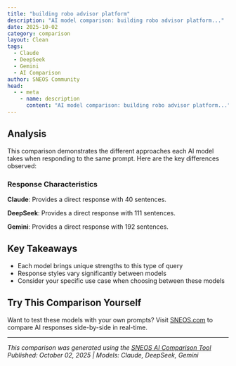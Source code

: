 ```yaml
---
title: "building robo advisor platform"
description: "AI model comparison: building robo advisor platform..."
date: 2025-10-02
category: comparison
layout: Clean
tags:
  - Claude
  - DeepSeek
  - Gemini
  - AI Comparison
author: SNEOS Community
head:
  - - meta
    - name: description
      content: "AI model comparison: building robo advisor platform..."
---
```


<ChatComparison
  title="building robo advisor platform"
  prompt="building robo advisor platform"
  :responses='{"Claude": "I\u0027ll help you build a robo advisor platform. Here\u0027s a comprehensive guide covering the key components:\n\n## 1. System Architecture\n\n\u0060\u0060\u0060python\n# Core system structure\nrobo_advisor/\n\u251C\u2500\u2500 backend/\n\u2502 \u251C\u2500\u2500 api/\n\u2502 \u251C\u2500\u2500 portfolio_management/\n\u2502 \u251C\u2500\u2500 risk_assessment/\n\u2502 \u251C\u2500\u2500 rebalancing/\n\u2502 \u2514\u2500\u2500 data_services/\n\u251C\u2500\u2500 frontend/\n\u251C\u2500\u2500 database/\n\u251C\u2500\u2500 ml_models/\n\u2514\u2500\u2500 integrations/\n\u0060\u0060\u0060\n\n## 2. Risk Assessment \u0026 Questionnaire\n\n\u0060\u0060\u0060python\nfrom enum import Enum\nfrom dataclasses import dataclass\nfrom typing import List, Dict\n\nclass RiskTolerance(Enum):\n CONSERVATIVE = 1\n MODERATE = 2\n AGGRESSIVE = 3\n\n@dataclass\nclass RiskQuestion:\n id: int\n question: str\n answers: List[Dict[str, int]] # answer: score mapping\n\nclass RiskAssessment:\n def __init__(self):\n self.questions = [\n RiskQuestion(\n id=1,\n question=\u0022What is your investment time horizon?\u0022,\n answers=[\n {\u0022Less than 3 years\u0022: 1},\n {\u00223-7 years\u0022: 2},\n {\u00227-15 years\u0022: 3},\n {\u0022More than 15 years\u0022: 4}\n ]\n ),\n RiskQuestion(\n id=2,\n question=\u0022How would you react to a 20% portfolio decline?\u0022,\n answers=[\n {\u0022Sell everything\u0022: 1},\n {\u0022Reduce positions\u0022: 2},\n {\u0022Hold steady\u0022: 3},\n {\u0022Buy more\u0022: 4}\n ]\n ),\n # Add more questions...\n ]\n \n def calculate_risk_score(self, answers: Dict[int, str]) -\u003E RiskTolerance:\n total_score = 0\n for question_id, answer in answers.items():\n question = next(q for q in self.questions if q.id == question_id)\n for ans_dict in question.answers:\n if answer in ans_dict:\n total_score \u002B= ans_dict[answer]\n break\n \n # Convert score to risk tolerance\n if total_score \u003C= 10:\n return RiskTolerance.CONSERVATIVE\n elif total_score \u003C= 20:\n return RiskTolerance.MODERATE\n else:\n return RiskTolerance.AGGRESSIVE\n\u0060\u0060\u0060\n\n## 3. Portfolio Allocation Engine\n\n\u0060\u0060\u0060python\nimport numpy as np\nfrom scipy.optimize import minimize\nfrom typing import Dict, List\n\nclass ModernPortfolioTheory:\n def __init__(self, returns_data: np.ndarray, risk_tolerance: RiskTolerance):\n self.returns = returns_data\n self.risk_tolerance = risk_tolerance\n self.mean_returns = np.mean(returns_data, axis=0)\n self.cov_matrix = np.cov(returns_data.T)\n \n def optimize_portfolio(self, assets: List[str]) -\u003E Dict[str, float]:\n n_assets = len(assets)\n \n # Objective function based on risk tolerance\n def objective(weights):\n portfolio_return = np.sum(weights * self.mean_returns)\n portfolio_vol = np.sqrt(np.dot(weights.T, np.dot(self.cov_matrix, weights)))\n \n if self.risk_tolerance == RiskTolerance.CONSERVATIVE:\n return portfolio_vol # Minimize risk\n elif self.risk_tolerance == RiskTolerance.AGGRESSIVE:\n return -portfolio_return # Maximize return\n else:\n return portfolio_vol - 0.5 * portfolio_return # Balance\n \n # Constraints\n constraints = [\n {\u0027type\u0027: \u0027eq\u0027, \u0027fun\u0027: lambda x: np.sum(x) - 1} # Weights sum to 1\n ]\n \n # Bounds (no short selling)\n bounds = tuple((0, 1) for _ in range(n_assets))\n \n # Initial guess (equal weights)\n initial_guess = np.array([1/n_assets", "DeepSeek": "Of course. Building a robo-advisor platform is a complex but rewarding endeavor that sits at the intersection of finance, technology, and user experience. Here is a comprehensive guide, broken down into key phases and components.\n\n### Phase 1: Foundation \u0026 Strategy\n\nBefore writing a single line of code, you must define your core business.\n\n**1. Define Your Value Proposition \u0026 Target Market:**\n* **Who are you serving?** Mass-market retail investors, high-net-worth individuals, millennials, retirees?\n* **What is your unique angle?**\n * **Lowest Cost:** Compete on price (e.g., like Wealthfront did initially).\n * **Specific Niche:** ESG/SRI investing, Halal investing, crypto-asset allocation.\n * **Advanced Strategies:** Tax-loss harvesting, direct indexing, private equity access.\n * **Superior UX:** The simplest, most intuitive platform on the market.\n\n**2. Legal \u0026 Regulatory Compliance:**\nThis is non-negotiable and often the biggest hurdle.\n* **Entity Structure:** Establish a legal entity (e.g., a C-Corp in the US).\n* **Registrations:**\n * **SEC (Securities and Exchange Commission):** You will likely need to register as a **Registered Investment Advisor (RIA)**.\n * **FINRA (Financial Industry Regulatory Authority):** Your key personnel will need to pass specific exams (e.g., Series 65).\n * **State-Level Regulations:** You must comply with state \u0022blue sky\u0022 laws.\n* **Legal Documentation:** Create legally sound Terms of Service, Privacy Policy, and most importantly, an **Investment Advisory Agreement** that outlines your fiduciary duty to clients.\n* **Custodian Partnership:** You will not hold client assets yourself. You must partner with a **custodian bank/brokerage** (e.g., Apex Clearing, Pershing, Fidelity Custody Solutions). They handle asset holding, settlement, and securities lending.\n\n**3. Business Model:**\n* **Fee Structure:** Typically a percentage of Assets Under Management (AUM) (e.g., 0.25% - 0.50% annually).\n* **Other Revenue:** Potential fees for premium services, payment for order flow (controversial), or account maintenance fees.\n\n---\n\n### Phase 2: Core Technology \u0026 Architecture\n\nThis is the engine of your robo-advisor.\n\n**1. The Tech Stack:**\n* **Backend:** Python (Django, Flask), Java (Spring Boot), or Node.js. Python is popular for its data science and quant libraries (Pandas, NumPy).\n* **Frontend:** React, Angular, or Vue.js for a dynamic, single-page application.\n* **Database:** PostgreSQL (reliable, ACID compliance) for user data, with potentially a time-series database for market data.\n* **Cloud Infrastructure:** AWS, Google Cloud, or Azure. They provide scalability, security, and managed services.\n\n**2. The Algorithmic Heart: Modern Portfolio Theory (MPT) \u0026 Beyond**\n* **Risk Profiling Questionnaire:** A dynamic, multi-question survey to determine a user\u0027s **risk tolerance** and **investment horizon**. This assigns them a risk score (e.g., 1-10).\n* **Asset Allocation Engine:**\n * **Inputs:** User\u0027s risk score, investment goals.\n * **Core Theory:** Use **Modern Portfolio Theory (MPT)** to create efficient frontiers. This involves calculating expected returns, volatilities, and correlations for different asset classes (US Stocks, Int\u0027l Stocks, Bonds, REITs, etc.).\n * **Output:** A target portfolio (e.g., 70% VTI, 30% BND).\n* **ETF Selection:** Choose low-cost, liquid ETFs that best represent your target asset classes. This often involves partnerships with ETF providers like Vanguard, iShares, etc.\n\n**3. Key Automated Features:**\n* **Automated Rebalancing:** Rules to bring a portfolio back to its target allocation (e.g., when an asset class deviates by more than 5%).\n* **Tax-Loss Harvesting (TLH):** A premium feature that sells securities at a loss to offset capital gains taxes and immediately buys a similar (but not \u0022substantially identical\u0022) security to maintain market exposure. This requires a sophisticated rules engine.\n* **Dividend Reinvestment (DRIP):** Automatically reinvest dividends according to the target allocation.\n\n---\n\n### Phase 3: User Experience (UX) \u0026 Design\n\nThis is how users interact with your engine.\n\n**1. Onboarding \u0026 Account Setup:**\n* Intuitive, step-by-step process.\n* Digital identity verification (using services like Plaid or Alloy).\n* Seamless bank account linking (Paid, Yodlee).\n* Clear presentation of the investment plan *before* funding.\n\n**2. Dashboard \u0026 Reporting:**\n* Clean, easy-to-understand dashboard showing portfolio value, performance, and allocation.\n* Performance reporting (Time-Weighted Return vs. Money-Weighted Return).\n* Tax documents center (for year-end forms).\n* Educational content to build trust and engagement.\n\n**3. Security:**\n* **Bank-Level Security:** SSL/TLS encryption everywhere.\n* **Two-Factor Authentication (2FA):** Mandatory for all accounts.\n* **SOC 2 Compliance:** A must-have audit report for financial service providers.\n\n---\n\n### Phase 4: Building the Team\n\nYou need a cross-functional team with diverse skills:\n* **Finance/Quant Experts:** For portfolio theory, asset allocation, and risk modeling.\n* **Compliance \u0026 Legal:** To navigate the regulatory landscape.\n* **Software Engineers:** Backend, frontend, and DevOps.\n* **Product Managers \u0026 UX/UI Designers:** To create a user-centric product.\n* **Business Development:** To secure custodian and ETF provider partnerships.\n\n---\n\n### Phase 5: Go-to-Market \u0026 Operations\n\n**1. Marketing \u0026 Customer Acquisition:**\n* **Content Marketing:** Blogs, articles on investing education.\n* **Digital Advertising:** Targeted ads on social media and search engines.\n* **Partnerships:** With financial influencers, employers (B2B2C), or other fintechs.\n* **Referral Programs:** Incentivize current users to bring new ones.\n\n**2. Ongoing Operations:**\n* **Customer Support:** Essential for a financial product.\n* **Performance Monitoring:** Monitor your algorithms and portfolios against benchmarks.\n* **Compliance Monitoring:** Ongoing reporting and adherence to regulations.\n* **Continuous Improvement:** Regularly update the platform with new features and ETFs.\n\n---\n\n### High-Level System Architecture Diagram\n\n\u0060\u0060\u0060\n\u002B-------------------\u002B \u002B----------------------\u002B \u002B-----------------\u002B\n| Client App | \u003C--\u003E | Robo-Advisor API | \u003C--\u003E | Custodian API |\n| (Web/Mobile) | | (Backend Server) | | (Apex, etc.) |\n\u002B-------------------\u002B \u002B----------------------\u002B \u002B-----------------\u002B\n | |\n | |\n \u002B-----------\u002B \u002B-----------\u002B\n | |\n v v\n \u002B-----------------------\u002B \u002B-----------------------\u002B\n | Portfolio Engine | | User \u0026 Account DB |\n | - Risk Assessment | | |\n | - Asset Allocation | \u002B-----------------------\u002B\n | - Rebalancing Logic |\n | - Tax-Loss Harvesting |\n \u002B-----------------------\u002B\n |\n v\n \u002B-----------------------\u002B\n | Market Data Feed |\n | (Bloomberg, IEX, etc.)|\n \u002B-----------------------\u002B\n\u0060\u0060\u0060\n\n### Major Challenges \u0026 Considerations\n\n* **Regulatory Hurdle:** The cost and time of licensing and compliance are immense.\n* **Trust \u0026 Credibility:** You are asking people to trust you with their life savings. Building this takes time, transparency, and a flawless track record.\n* **Custodian Dependency:** Your entire operation depends on a reliable custodian partner.\n* **Competition:** The market is crowded with giants (Vanguard, Charles Schwab) and well-funded startups. Differentiation is key.\n* **Capital Intensive:** You need significant funding for legal, tech development, and marketing before you become profitable.\n\nBuilding a robo-advisor is a marathon, not a sprint. It requires deep expertise in finance, a robust and secure technology platform, and an unwavering focus on compliance and user trust. Start with a lean MVP targeting a specific niche, secure the necessary legal approvals, and build from there.", "Gemini": "Okay, let\u0027s break down the process of building a robo-advisor platform. This is a complex project, so we\u0027ll cover various aspects, from the initial planning to the key components and technologies involved.\n\n**I. Conceptualization and Planning**\n\n1. **Define Your Niche \u0026 Target Audience:**\n * **Who are you targeting?** (e.g., Millennials, Gen Z, High-Net-Worth Individuals, specific professions). Understanding your target audience is crucial for tailoring your services, pricing, and marketing.\n * **What specific financial needs will you address?** (e.g., retirement planning, college savings, general investing, tax-loss harvesting, socially responsible investing).\n * **What is your unique value proposition?** What sets you apart from existing robo-advisors? (e.g., lower fees, specialized investment strategies, advanced tax optimization, personalized financial advice through hybrid model - human advisors).\n * **What level of investment education does your target audience have?** This will help determine the appropriate level of complexity in your user interface and explanations.\n\n2. **Business Model \u0026 Revenue Generation:**\n * **Assets Under Management (AUM) Fee:** Charge a percentage of the assets you manage for clients. This is the most common model.\n * **Subscription Fee:** Charge a fixed monthly or annual fee for access to your services.\n * **Commission-Based (less common for robo-advisors):** Earn commissions on trades executed. This can create conflicts of interest.\n * **Hybrid Model:** A combination of the above, possibly with additional fees for human advisor access.\n\n3. **Legal \u0026 Regulatory Compliance:**\n * **Securities and Exchange Commission (SEC) Registration (in the US):** You\u0027ll need to register as an Investment Advisor. This involves significant paperwork, compliance procedures, and ongoing reporting requirements.\n * **State-Level Regulations:** Some states have additional regulations.\n * **Know Your Customer (KYC) and Anti-Money Laundering (AML) Compliance:** You\u0027ll need to implement procedures to verify the identity of your clients and prevent money laundering.\n * **Data Privacy Regulations (e.g., GDPR, CCPA):** You must comply with data privacy regulations to protect your clients\u0027 personal information.\n * **Terms of Service and Privacy Policy:** These documents should be clear, comprehensive, and legally sound. Consult with a legal professional specializing in financial regulations.\n\n4. **Risk Management \u0026 Security:**\n * **Develop a comprehensive risk management framework.** This should cover investment risks, operational risks, cybersecurity risks, and regulatory risks.\n * **Implement robust cybersecurity measures:** Protect client data from unauthorized access and cyberattacks. This includes encryption, firewalls, intrusion detection systems, and regular security audits.\n * **Business Continuity Plan:** Have a plan in place to ensure that your business can continue operating in the event of a disaster.\n\n5. **Competitive Analysis:**\n * **Identify your main competitors (e.g., Betterment, Wealthfront, Schwab Intelligent Portfolios).**\n * **Analyze their strengths and weaknesses.**\n * **Determine how you can differentiate yourself.**\n\n**II. Key Components \u0026 Functionality**\n\n1. **Client Onboarding and Risk Assessment:**\n * **Account Creation:** A user-friendly registration process.\n * **KYC Verification:** Identity verification using tools like document scanning, identity verification APIs (e.g., Plaid, Socure, Jumio).\n * **Risk Profiling Questionnaire:** A series of questions designed to assess the client\u0027s risk tolerance, investment goals, time horizon, and financial situation. This is *critical* for recommending appropriate portfolios.\n * **Investment Goals Definition:** Allow users to define and prioritize their investment goals (e.g., retirement, down payment, education).\n * **Integration with Financial Accounts (Optional):** Allow clients to link their bank accounts and other investment accounts using APIs (e.g., Plaid, Yodlee). This provides a holistic view of their financial situation.\n\n2. **Portfolio Construction \u0026 Optimization:**\n * **Asset Allocation Model:** The core of your robo-advisor. This determines the percentage of assets to allocate to different asset classes (e.g., stocks, bonds, real estate). You\u0027ll need to choose an asset allocation methodology:\n * **Modern Portfolio Theory (MPT):** A widely used approach that aims to maximize return for a given level of risk.\n * **Goal-Based Investing:** Focuses on achieving specific financial goals.\n * **Rules-Based Investing:** Follows a predetermined set of rules for asset allocation and rebalancing.\n * **Algorithm for portfolio weighting:** Your risk tolerance should be translated into asset allocation. Use MPT or other optimization strategies to determine the allocation to each asset type based on the questionnaire.\n * **Investment Selection:**\n * **ETFs (Exchange-Traded Funds):** A common choice for robo-advisors due to their low cost, diversification, and liquidity.\n * **Index Funds:** Another low-cost option that tracks a specific market index.\n * **Individual Stocks/Bonds (less common in pure robo-advisors):** May be used in more sophisticated or personalized robo-advisor platforms.\n * **Consider offering socially responsible investing (SRI) or ESG (Environmental, Social, and Governance) options.**\n * **Tax Efficiency:**\n * **Tax-Loss Harvesting:** Selling losing investments to offset capital gains.\n * **Asset Location:** Holding different types of assets in different types of accounts (e.g., tax-advantaged vs. taxable).\n\n3. **Portfolio Management \u0026 Rebalancing:**\n * **Automated Rebalancing:** Periodically adjusting the portfolio to maintain the target asset allocation. This can be triggered by time (e.g., quarterly) or by deviation from the target allocation.\n * **Drift Detection:** Continuously monitor the portfolio to make sure it doesn\u0027t drift out of target.\n * **Dividend Reinvestment:** Automatically reinvesting dividends back into the portfolio.\n * **Cash Management:** Handling cash inflows and outflows, including deposits, withdrawals, and dividend payments.\n\n4. **User Interface (UI) \u0026 User Experience (UX):**\n * **Dashboard:** Provides a clear overview of the client\u0027s portfolio performance, asset allocation, and account balance.\n * **Reporting:** Generates regular reports on portfolio performance, fees, and transactions.\n * **Goal Tracking:** Visualizes progress towards financial goals.\n * **Educational Resources:** Provides articles, videos, and other resources to educate clients about investing.\n * **Mobile App:** Offer a mobile app for convenient access to the platform.\n * **Personalization:** Tailor the user experience to the client\u0027s individual needs and preferences.\n\n5. **Integration with Custodial Platform:**\n * **Find a custodial partner:** A custodian will hold the clients\u0027 funds. Examples are Apex Clearing, DriveWealth, and Interactive Brokers.\n * **Data Exchange:** Secure and efficient exchange of client data, transactions, and portfolio information between your platform and the custodian.\n\n6. **Customer Support:**\n * **FAQ:** A comprehensive FAQ section to answer common questions.\n * **Email Support:** Provide email support for more complex issues.\n * **Chat Support:** Offer real-time chat support.\n * **Phone Support (optional):** Consider offering phone support for high-net-worth clients or those who prefer to speak to a human advisor.\n * **Hybrid Model (optional):** Integration of human financial advisors who can provide personalized advice.\n\n**III. Technology Stack**\n\n* **Programming Languages:**\n * **Python:** A popular choice for data analysis, machine learning, and backend development. Libraries like NumPy, Pandas, and Scikit-learn are useful for portfolio optimization.\n * **JavaScript:** Essential for frontend development (user interface). Frameworks like React, Angular, or Vue.js are commonly used.\n * **Java:** Another option for backend development, particularly for enterprise-level applications.\n* **Databases:**\n * **PostgreSQL:** A robust and scalable open-source relational database.\n * **MySQL:** Another popular open-source relational database.\n * **MongoDB:** A NoSQL database that is well-suited for handling unstructured data.\n* **Cloud Platform:**\n * **Amazon Web Services (AWS):** A comprehensive cloud platform with a wide range of services.\n * **Google Cloud Platform (GCP):** Another major cloud platform with strong AI and machine learning capabilities.\n * **Microsoft Azure:** A cloud platform that is well-integrated with Microsoft technologies.\n* **APIs:**\n * **Market Data APIs:** Retrieve real-time stock prices, historical data, and other market information (e.g., Alpha Vantage, IEX Cloud, Financial Modeling Prep).\n * **Brokerage APIs:** Execute trades and manage accounts (e.g., Alpaca, Interactive Brokers).\n * **KYC/AML APIs:** Verify the identity of clients and comply with anti-money laundering regulations (e.g., Plaid, Socure, Jumio).\n * **Financial Account Aggregation APIs:** Allow clients to link their bank accounts and other investment accounts (e.g., Plaid, Yodlee).\n\n**IV. Development Process**\n\n1. **Agile Development:** Use an agile methodology (e.g., Scrum) to manage the development process. This allows for flexibility and iterative improvements.\n2. **Minimum Viable Product (MVP):** Start with a basic version of the platform with essential features. This allows you to get feedback from users and validate your ideas before investing in more complex features.\n3. **Testing:** Thoroughly test the platform at every stage of development. This includes unit testing, integration testing, and user acceptance testing.\n4. **Security Audits:** Conduct regular security audits to identify and address vulnerabilities.\n5. **Continuous Integration and Continuous Deployment (CI/CD):** Automate the process of building, testing, and deploying code.\n\n**V. Marketing \u0026 Customer Acquisition**\n\n* **Content Marketing:** Create valuable content (e.g., blog posts, articles, videos) to attract potential clients.\n* **Search Engine Optimization (SEO):** Optimize your website to rank higher in search engine results.\n* **Social Media Marketing:** Use social media to engage with potential clients and promote your platform.\n* **Paid Advertising:** Use paid advertising (e.g., Google Ads, social media ads) to reach a wider audience.\n* **Referral Programs:** Encourage existing clients to refer new clients.\n* **Partnerships:** Partner with other companies that target your target audience.\n\n**VI. Key Considerations for Long-Term Success**\n\n* **Trust and Transparency:** Build trust with your clients by being transparent about your fees, investment strategies, and performance.\n* **Continuous Improvement:** Continuously improve your platform based on user feedback and market trends.\n* **Innovation:** Stay ahead of the curve by innovating and developing new features.\n* **Scalability:** Design your platform to be scalable so that it can handle a growing number of clients.\n\n**Example Workflow:**\n\n1. **User Signs Up:** User creates an account on the robo-advisor platform.\n2. **KYC/AML:** User provides identity verification information, which is processed through a KYC/AML API.\n3. **Risk Assessment:** User completes a risk tolerance questionnaire.\n4. **Portfolio Recommendation:** The robo-advisor algorithm analyzes the user\u0027s risk tolerance and recommends a portfolio based on the asset allocation model.\n5. **Funding:** User links their bank account using a financial account aggregation API and transfers funds to their robo-advisor account.\n6. **Investment:** The robo-advisor executes trades to purchase the recommended ETFs or other assets.\n7. **Monitoring \u0026 Rebalancing:** The robo-advisor continuously monitors the portfolio and rebalances it as needed.\n8. **Reporting:** User receives regular reports on portfolio performance and account activity.\n\n**Challenges and Risks:**\n\n* **Regulatory compliance:** Navigating the complex regulatory landscape of the financial industry can be challenging and time-consuming.\n* **Cybersecurity:** Protecting client data from cyberattacks is a critical responsibility.\n* **Market volatility:** Market downturns can negatively impact portfolio performance and lead to client dissatisfaction.\n* **Competition:** The robo-advisor market is becoming increasingly competitive.\n* **Building Trust:** Establishing trust in a new robo-advisor platform requires transparency, strong performance, and good communication.\n* **Scalability:** Ensuring the system can handle increasing users and transactions.\n* **Hiring and Retaining Talent:** Finding skilled engineers, financial analysts, and compliance professionals can be difficult.\n\n**In summary, building a successful robo-advisor platform requires careful planning, a strong technology stack, a user-friendly interface, robust security measures, and a commitment to compliance and innovation.** It\u0027s a challenging but rewarding endeavor that can help democratize access to financial advice and investment management. Remember to start small, iterate quickly, and prioritize user feedback. Good luck!\n"}' 
  published-date="10:01"
/>

## Analysis

This comparison demonstrates the different approaches each AI model takes when responding to the same prompt. Here are the key differences observed:

### Response Characteristics

**Claude**: Provides a direct response with 40 sentences. 

**DeepSeek**: Provides a direct response with 111 sentences. 

**Gemini**: Provides a direct response with 192 sentences. 

## Key Takeaways

- Each model brings unique strengths to this type of query
- Response styles vary significantly between models
- Consider your specific use case when choosing between these models

## Try This Comparison Yourself

Want to test these models with your own prompts? Visit [SNEOS.com](https://sneos.com) to compare AI responses side-by-side in real-time.

---

*This comparison was generated using the [SNEOS AI Comparison Tool](https://sneos.com)*
*Published: October 02, 2025 | Models: Claude, DeepSeek, Gemini*
